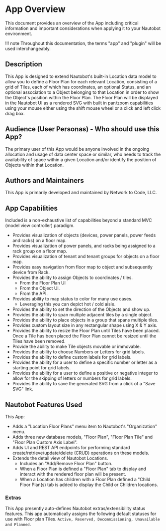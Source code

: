 # App Overview

This document provides an overview of the App including critical information and important considerations when applying it to your Nautobot environment.

!!! note
    Throughout this documentation, the terms "app" and "plugin" will be used interchangeably.

## Description

This App is designed to extend Nautobot's built-in Location data model to allow you to define a Floor Plan for each relevant Location, consisting of a grid of Tiles, each of which has coordinates, an optional Status, and an optional association to a Object belonging to that Location in order to show the Object's position within the Floor Plan. The Floor Plan will be displayed in the Nautobot UI as a rendered SVG with built in pan/zoom capabilities using your mouse either using the shift mouse wheel or a click and left click drag box.

## Audience (User Personas) - Who should use this App?

The primary user of this App would be anyone involved in the ongoing allocation and usage of data center space or similar, who needs to track the availability of space within a given Location and/or identify the position of Objects within that Location.

## Authors and Maintainers

This App is primarily developed and maintained by Network to Code, LLC.

## App Capabilities

Included is a non-exhaustive list of capabilities beyond a standard MVC (model view controller) paradigm.

- Provides visualization of objects (devices, power panels, power feeds and racks) on a floor map.
- Provides visualization of power panels, and racks being assigned to a rack group on a floor map.
- Provides visualization of tenant and tenant groups for objects on a floor map.
- Provides easy navigation from floor map to object and subsequently device from Rack.
- Provides the ability to assign Objects to coordinates / tiles.
  - From the Floor Plan UI
  - From the Object UI.
  - From the API.
- Provides ability to map status to color for many use cases.
  - Leveraging this you can depict hot / cold aisle.
- Provides the ability to set the direction of the Objects and show up.
- Provides the ability to span multiple adjacent tiles by a single object.
- Provides the ability to place objects in a group that spans multiple tiles.
- Provides custom layout size in any rectangular shape using X & Y axis.
- Provides the ability to resize the Floor Plan until Tiles have been placed. Once a Tile has been placed the Floor Plan cannot be resized until the Tiles have been removed.
- Provide the ability to make Tile objects movable or immovable.
- Provides the ability to choose Numbers or Letters for grid labels.
- Provides the ability to define custom labels for grid labels.
- Provides the ability for a user to define a specific number or letter as a starting point for grid labels.
- Provides the ability for a user to define a positive or negative integer to allow for the skipping of letters or numbers for grid labels.
- Provides the ability to save the generated SVG from a click of a "Save SVG" link.

## Nautobot Features Used

This App:

- Adds a "Location Floor Plans" menu item to Nautobot's "Organization" menu.
- Adds three new database models, "Floor Plan", "Floor Plan Tile" and "Floor Plan Custom Axis Label".
- Adds UI and REST API endpoints for performing standard create/retrieve/update/delete (CRUD) operations on these models.
- Extends the detail view of Nautobot Locations.
    - Includes an "Add/Remove Floor Plan" button.
    - When a Floor Plan is defined a "Floor Plan" tab to display and interact with the rendered floor plan will be present.
    - When a Location has children with a Floor Plan defined a "Child Floor Plan(s) tab is added to display the Child or Children locations.

### Extras

This App presently auto-defines Nautobot extras/extensibility status features. This app automatically assigns the following default statuses for use with Floor plan Tiles. `Active, Reserved, Decommissioning, Unavailable and Planned`.
